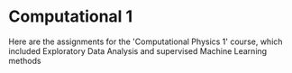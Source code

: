 # Computational 1
Here are the assignments for the 'Computational Physics 1' course, which included Exploratory Data Analysis and supervised Machine Learning methods  
